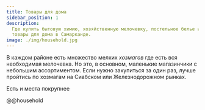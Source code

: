 ```yaml
---
title: Товары для дома
sidebar_position: 1
description:
  Где купить бытовую химию, хозяйственную мелочевку, постельное белье и другие
  товары для дома в Самарканде.
image: ./img/household.jpg
---
```


В каждом районе есть множество мелких _хозмагов_ где есть вся необходимая
мелочевка. Но это, в основном, маленькие магазинчики с небольшим ассортиментом.
Если нужно закупиться за один раз, лучше пройтись по хозмагам на Сиабском или
Железнодорожном рынках.

Есть и места покрупнее

@@household
